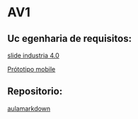 # AV1

## Uc egenharia de requisitos:

[slide industria 4.0](https://www.canva.com/design/DAF9XAlPddI/6htuWvs2VkmXyptgwL6cTw/edit)

[Prótotipo mobile](https://www.canva.com/design/DAF-rOew8rc/3Tx4WhZ3JBsVp8WVn2M-gw/view?utm_content=DAF-rOew8rc&utm_campaign=designshare&utm_medium=link&utm_source=editor)

## Repositorio:

[aulamarkdown](https://github.com/arthur11155/aulaMarkdown)
